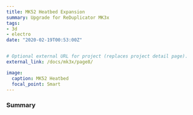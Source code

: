 ```yaml
---
title: MK52 Heatbed Expansion
summary: Upgrade for ReDuplicator MK3x
tags:
- 3d
- electro
date: "2020-02-19T00:53:00Z"


# Optional external URL for project (replaces project detail page).
external_link: /docs/mk3x/page8/

image:
  caption: MK52 Heatbed
  focal_point: Smart
---
```


### Summary
